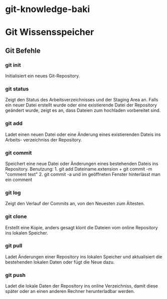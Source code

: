 # git-knowledge-baki

# Git Wissensspeicher

## Git Befehle

### git init

Initialisiert ein neues Git-Repository.

### git status

Zeigt den Status des Arbeitsverzeichnisses und der Staging Area an. 
Falls ein neuer Datei erstellt wurde oder eine existierende Datei der Repository
geändert wurde, zeigt es an, dass Dateien zum hochladen vorbereitet sind.

### git add

Ladet einen neuen Datei oder eine Änderung eines existierenden Dateis ins Arbeits-
verzeichniss der Repository.

### git commit

Speichert eine neue Datei oder Änderungen eines bestehenden Dateis ins Repository. 
Benutzung:
	1. git add Dateiname.extension + git commit -m "comment text"
	2. git commit -a und im geöffneten Fenster hinterlässt man ein comment

### git log

Zeigt den Verlauf der Commits an, von den Neuesten zum Ältesten. 

### git clone

Erstellt eine Kopie, anders gesagt klont die Dateien vom online Repository ins lokalen 
Speicher. 

### git pull

Ladet Änderungen einer Repository ins lokalen Speicher und aktualisiert die bestehenden
lokalen Daten oder fügt die Neue dazu.

### git push

Ladet die lokale Daten der Repository ins online Verzeichniss, damit diese später oder
an einen anderen Rechner herunterladbar werden. 

